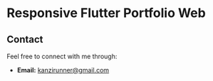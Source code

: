 # Responsive Flutter Portfolio Web

## Contact

Feel free to connect with me through:

- **Email:** kanzirunner@gmail.com
